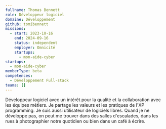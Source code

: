 ```yaml
---
fullname: Thomas Bennett
role: Développeur logiciel
domaine: Développement
github: tomibennett
missions:
  - start: 2023-10-16
    end: 2024-09-16
    status: independent
    employer: Omnicité
    startups:
      - mon-aide-cyber
startups:
  - mon-aide-cyber
memberType: beta
competences:
  - Développement Full-stack
teams: []
---
```

Développeur logiciel avec un intérêt pour la qualité et la collaboration avec les équipes métiers. Je partage les valeurs et les pratiques de l'XP programming. Je suis aussi utilisateur de logiciels libres. Quand je ne développe pas, on peut me trouver dans des salles d'escalades, dans les rues à photographier notre quotidien ou bien dans un café à écrire.